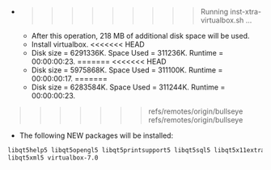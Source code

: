* >>>>>>>>> Running inst-xtra-virtualbox.sh ...
  * After this operation, 218 MB of additional disk space will be used.
  * Install virtualbox.
<<<<<<< HEAD
  * Disk size = 6291336K. Space Used = 311236K. Runtime = 00:00:00:23.
=======
<<<<<<< HEAD
  * Disk size = 5975868K. Space Used = 311100K. Runtime = 00:00:00:17.
=======
  * Disk size = 6283584K. Space Used = 311244K. Runtime = 00:00:00:23.
>>>>>>> refs/remotes/origin/bullseye
>>>>>>> refs/remotes/origin/bullseye
  * The following NEW packages will be installed:
  ```bash
libqt5help5 libqt5opengl5 libqt5printsupport5 libqt5sql5 libqt5x11extras5*
libqt5xml5 virtualbox-7.0
  ```

